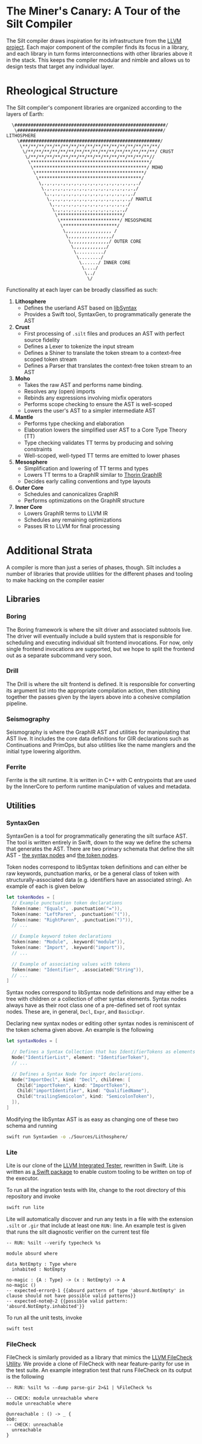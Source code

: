 The Miner's Canary: A Tour of the Silt Compiler
===================================

The Silt compiler draws inspiration for its infrastructure from the [LLVM
project](https://llvm.org).  Each major component of the compiler finds its
focus in a library, and each library in turn forms interconnections with other
libraries above it in the stack.  This keeps the compiler modular and nimble and
allows us to design tests that target any individual layer.

Rheological Structure
================

The Silt compiler's component libraries are organized according to the layers of
Earth:

```ascii
  \########################################################/            
   \######################################################/ LITHOSPHERE              
    \####################################################/               
     \**/**/**/**/**/**/**/**/**/**/**/**/**/**/**/**/**/                
      \/**/**/**/**/**/**/**/**/**/**/**/**/**/**/**/**/ CRUST               
       \/**/**/**/**/**/**/**/**/**/**/**/**/**/**/**//                  
        \********************************************/                   
         \******************************************/ MOHO                   
          \****************************************/                     
           \**************************************/                      
            \,.,.,.,.,.,.,.,.,.,.,.,.,.,.,.,.,.,./                       
             \.,.,.,.,.,.,.,.,.,.,.,.,.,.,.,.,.,/                        
              \,.,.,.,.,.,.,.,.,.,.,.,.,.,.,.,./                         
               \.,.,.,.,.,.,.,.,.,.,.,.,.,.,.,/ MANTLE                         
                \,.,.,.,.,.,.,.,.,.,.,.,.,.,./                           
                 \.,.,.,.,.,.,.,.,.,.,.,.,.,/                            
                  \************************/                             
                   \**********************/ MESOSPHERE                             
                    \********************/                               
                     \,,,,,,,,,,,,,,,,, /                                
                      \,,,,,,,,,,,,,,,,/                                 
                       \,,,,,,,,,,,,,,/ OUTER CORE                                 
                        \,,,,,,,,,,,,/                                   
                         \........../                                    
                          \......../                                     
                           \....../ INNER CORE                                    
                            \..../                                      
                             \../                                        
                              \/                                       
```

Functionality at each layer can be broadly classified as such:

1. **Lithosphere**
    - Defines the userland AST based on [libSyntax](https://github.com/apple/swift/blob/master/lib/Syntax/README.md)
    - Provides a Swift tool, SyntaxGen, to programmatically generate the AST
2. **Crust**
    - First processing of `.silt` files and produces an AST with perfect source
      fidelity
    - Defines a Lexer to tokenize the input stream
    - Defines a Shiner to translate the token stream to a context-free scoped
      token stream
    - Defines a Parser that translates the context-free token stream to an AST
3. **Moho**
    - Takes the raw AST and performs name binding.
    - Resolves any (open) imports
    - Rebinds any expressions involving mixfix operators
    - Performs scope checking to ensure the AST is well-scoped
    - Lowers the user's AST to a simpler intermediate AST
4. **Mantle**
    - Performs type checking and elaboration
    - Elaboration lowers the simplified user AST to a Core Type Theory (TT)
    - Type checking validates TT terms by producing and solving constraints
    - Well-scoped, well-typed TT terms are emitted to lower phases
5. **Mesosphere** 
    - Simplification and lowering of TT terms and types
    - Lowers TT terms to a GraphIR similar to [Thorin GraphIR](https://github.com/AnyDSL/thorin)
    - Decides early calling conventions and type layouts
6. **Outer Core**
    - Schedules and canonicalizes GraphIR 
    - Performs optimizations on the GraphIR structure
7. **Inner Core**
    - Lowers GraphIR terms to LLVM IR
    - Schedules any remaining optimizations
    - Passes IR to LLVM for final processing

Additional Strata
=============

A compiler is more than just a series of phases, though.  Silt includes a number of
libraries that provide utilities for the different phases and tooling to make hacking on
the compiler easier

## Libraries

### Boring

The Boring framework is where the silt driver and associated subtools live.  The driver
will eventually include a build system that is responsible for scheduling and executing
individual silt frontend invocations.  For now, only single frontend invocations are 
supported, but we hope to split the frontend out as a separate subcommand very soon.

### Drill

The Drill is where the silt frontend is defined.  It is responsible for converting its argument
list into the appropriate compilation action, then stitching together the passes given by
the layers above into a cohesive compilation pipeline.

### Seismography

Seismography is where the GraphIR AST and utilities for manipulating that AST live.  It
includes the core data definitions for GIR declarations such as Continuations and 
PrimOps, but also utilities like the name manglers and the initial type lowering algorithm.

### Ferrite

Ferrite is the silt runtime.  It is written in C++ with C entrypoints that are used by the 
InnerCore to perform runtime manipulation of values and metadata.

## Utilities

### SyntaxGen

SyntaxGen is a tool for programmatically generating the silt surface AST.  The tool is 
written entirely in Swift, down to the way we define the schema that generates the AST.
There are two primary schemata that define the silt AST - 
[the syntax nodes](SyntaxGen/SyntaxNodes.swift) and 
[the token nodes](SyntaxGen/TokenNodes.swift).  

Token nodes correspond to libSyntax token definitions and can either be raw keywords,
punctuation marks, or be a general class of token with structurally-associated data 
(e.g. identifiers have an associated string).  An example of each is given below

```swift
let tokenNodes = [
  // Example punctuation token declarations
  Token(name: "Equals", .punctuation("=")),
  Token(name: "LeftParen", .punctuation("(")),
  Token(name: "RightParen", .punctuation(")")),
  // ...

  // Example keyword token declarations
  Token(name: "Module", .keyword("module")),
  Token(name: "Import", .keyword("import")),
  // ...

  // Example of associating values with tokens
  Token(name: "Identifier", .associated("String")),
  // ...
]
```

Syntax nodes correspond to libSyntax node definitions and may either be a tree with
children or a collection of other syntax elements.  Syntax nodes always have as their
root class one of a pre-defined set of root syntax nodes.  These are, in general, 
`Decl`, `Expr`,  and `BasicExpr`.

Declaring new syntax nodes or editing other syntax nodes is reminiscent of the token
schema given above.  An example is the following

```swift
let syntaxNodes = [

  // Defines a Syntax Collection that has IdentifierTokens as elements
  Node("IdentifierList", element: "IdentifierToken"),
  // ...

  // Defines a Syntax Node for import declarations.
  Node("ImportDecl", kind: "Decl", children: [
    Child("importToken", kind: "ImportToken"),
    Child("importIdentifier", kind: "QualifiedName"),
    Child("trailingSemicolon", kind: "SemicolonToken"),
  ]),
]
```

Modifying the libSyntax AST is as easy as changing one of these two schema and running

```bash
swift run SyntaxGen -o ./Sources/Lithosphere/
```

### Lite

Lite is our clone of the [LLVM Integrated Tester](https://llvm.org/docs/CommandGuide/lit.html),
rewritten in Swift. Lite is written as [a Swift package](https://github.com/llvm-swift/Lite) to 
enable custom tooling to be written on top of the executor. 

To run all the ingration tests with lite, change to the root directory of this repository and
invoke

```swift
swift run lite
```

Lite will automatically discover and run any tests in a file with the extension `.silt` or 
`.gir` that include at least one `RUN:` line.  An example test is given that runs the silt 
diagnostic  verifier  on the current test file

```silt
-- RUN: %silt --verify typecheck %s

module absurd where

data NotEmpty : Type where
  inhabited : NotEmpty

no-magic : {A : Type} -> (x : NotEmpty) -> A 
no-magic ()
-- expected-error@-1 {{absurd pattern of type 'absurd.NotEmpty' in clause should not have possible valid patterns}}
-- expected-note@-2 {{possible valid pattern: 'absurd.NotEmpty.inhabited'}}
```

To run all the unit tests, invoke

```swift
swift test
```

### FileCheck

FileCheck is similarly provided as a library that mimics the 
[LLVM FileCheck Utility](https://llvm.org/docs/CommandGuide/FileCheck.html).  We 
provide a clone of FileCheck with near feature-parity for use in the test suite.  An example
integration test that runs FileCheck on its output is the following

```silt
-- RUN: %silt %s --dump parse-gir 2>&1 | %FileCheck %s

-- CHECK: module unreachable where
module unreachable where

@unreachable : () -> _ {
bb0:
-- CHECK: unreachable
  unreachable
}
```
